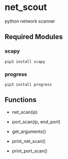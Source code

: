 # net_scout
  python network scanner
  
  ## Required Modules
  
   ### scapy
    pip3 install scapy
    
   ### progress
    pip3 install progress
    
  ## Functions
      
   + net_scan(ip)
      
   + port_scan(ip, end_port)
      
   + get_arguments()
      
   + print_net_scan()
      
   + print_port_scan()
      
     
